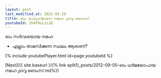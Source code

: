 ```yaml
---
layout: post
last_modified_at: 2021-03-29
title: ഓം പോറ്റാറ്മാനെ നമഹ ൧൦൮ ടൈംസ്
youtubeId: 2hXPAsLzi2Q
---
```

 
 
 ഓം സർവശയായ നമഹ 
 
 -  എല്ലാം താമസിക്കുന്ന സ്ഥലം ആരാണ്? 
 
  
 
  
 
 
 
 
 
 


{% include youtubePlayer.html id=page.youtubeId %}
 
[Next]({{ site.baseurl }}{% link  split1/_posts/2012-09-05-ഓം ധർമയോപായ നമഹ ൧൦൮ ടൈംസ്.md%})
 

